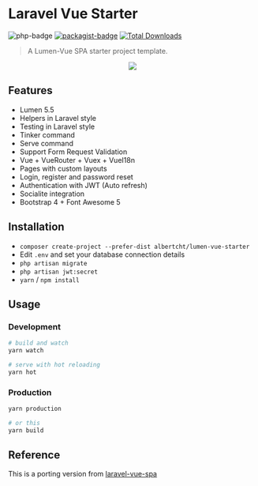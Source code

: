 # Laravel Vue Starter 

![php-badge](https://img.shields.io/packagist/php-v/albertcht/lumen-vue-starter.svg)
[![packagist-badge](https://img.shields.io/packagist/v/albertcht/lumen-vue-starter.svg)](https://packagist.org/packages/albertcht/lumen-vue-starter)
[![Total Downloads](https://poser.pugx.org/albertcht/lumen-vue-starter/downloads)](https://packagist.org/packages/albertcht/lumen-vue-starter)

> A Lumen-Vue SPA starter project template.

<p align="center">
<img src="https://i.imgur.com/NHFTsGt.png">
</p>

## Features

- Lumen 5.5
- Helpers in Laravel style
- Testing in Laravel style
- Tinker command
- Serve command
- Support Form Request Validation
- Vue + VueRouter + Vuex + VueI18n
- Pages with custom layouts 
- Login, register and password reset
- Authentication with JWT (Auto refresh)
- Socialite integration
- Bootstrap 4 + Font Awesome 5

## Installation

- `composer create-project --prefer-dist albertcht/lumen-vue-starter`
- Edit `.env` and set your database connection details
- `php artisan migrate`
- `php artisan jwt:secret`
- `yarn` / `npm install`

## Usage

### Development

```bash
# build and watch
yarn watch

# serve with hot reloading
yarn hot
```

### Production

```bash
yarn production

# or this
yarn build
```

## Reference

This is a porting version from [laravel-vue-spa](https://github.com/cretueusebiu/laravel-vue-spa)
